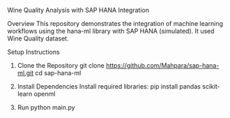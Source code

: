 Wine Quality Analysis with SAP HANA Integration

Overview
This repository demonstrates the integration of machine learning workflows using the hana-ml library with SAP HANA (simulated). It used Wine Quality dataset. 

Setup Instructions

1. Clone the Repository
git clone https://github.com/Mahpara/sap-hana-ml.git
cd sap-hana-ml

2. Install Dependencies
Install required libraries:
pip install pandas scikit-learn openml

3. Run
python main.py
